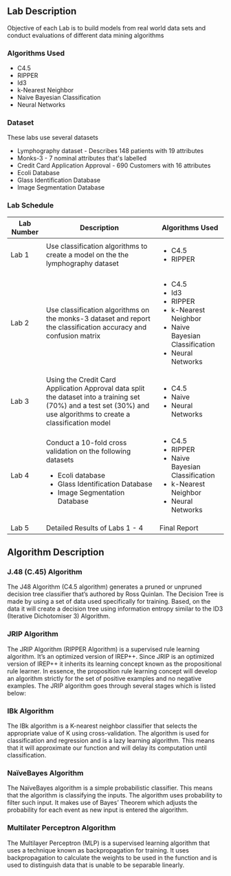 ## Lab Description
Objective of each Lab is to build models from real world data sets and conduct evaluations of different data mining algorithms

### Algorithms Used
* C4.5
* RIPPER
* Id3
* k-Nearest Neighbor
* Naive Bayesian Classification
* Neural Networks

### Dataset
These labs use several datasets
* Lymphography dataset - Describes 148 patients with 19 attributes
* Monks-3 - 7 nominal attributes that's labelled
* Credit Card Application Approval - 690 Customers with 16 attributes
* Ecoli Database
* Glass Identification Database
* Image Segmentation Database

### Lab Schedule

| Lab Number |Description |Algorithms Used   |
| ------------ | ------------ | ------------ |
|Lab 1 | Use classification algorithms to create a model on the the lymphography dataset |<ul><li>C4.5</li><li>RIPPER</li></ul> |
|Lab 2 | Use classification algorithms on the monks-3 dataset and report the classification accuracy and confusion matrix |<ul><li>C4.5</li><li>Id3</li><li>RIPPER</li><li>k-Nearest Neighbor</li><li>Naive Bayesian Classification</li><li>Neural Networks</li></ul> |
|Lab 3 | Using the Credit Card Application Approval data split the dataset into a training set (70%) and a test set (30%) and use algorithms to create a classification model |<ul><li>C4.5</li><li>Naive</li><li>Neural Networks</li></ul> |
|Lab 4 | Conduct a 10-fold cross validation on the following datasets <ul><li>Ecoli database</li><li>Glass Identification Database</li><li>Image Segmentation Database</li></ul>  |<ul><li>C4.5</li><li>RIPPER</li><li>Naive Bayesian Classification</li><li>k-Nearest Neighbor</li><li>Neural Networks</li></ul> |
|Lab 5 | Detailed Results of Labs 1 - 4 |Final Report |


## Algorithm Description
### J.48 (C.45) Algorithm
The J48 Algorithm (C4.5 algorithm) generates a pruned or unpruned decision tree classifier  that’s authored by Ross Quinlan. The Decision Tree is made by using a set of data used specifically for training. Based, on the data it will create a decision tree using information entropy similar to the ID3 (Iterative Dichotomiser 3) Algorithm. 

### JRIP Algorithm 
The JRIP Algorithm (RIPPER Algorithm) is a supervised rule learning algorithm. It’s an optimized version of IREP++. Since JRIP is an optimized version of IREP++ it inherits its learning concept known as the propositional rule learner. In essence, the proposition rule learning concept will develop an algorithm strictly for the set of positive examples and no negative examples. The JRIP algorithm goes through several stages which is listed below:

### IBk Algorithm
The IBk algorithm is a K-nearest neighbor classifier that selects the appropriate value of K using cross-validation. The algorithm is used for classification and regression and is a lazy learning algorithm. This means that it will approximate our function and will delay its computation until classification.

### NaïveBayes Algorithm
The NaïveBayes algorithm is a simple probabilistic classifier. This means that the algorithm is classifying the inputs. The algorithm uses probability to filter such input. It makes use of Bayes’ Theorem which adjusts the probability for each event as new input is entered the algorithm.

### Multilater Perceptron Algorithm
The Multilayer Perceptron (MLP) is a supervised learning algorithm that uses a technique known as backpropagation for training. It uses backpropagation to calculate the weights to be used in the function and is used to distinguish data that is unable to be separable linearly. 